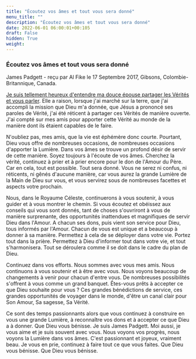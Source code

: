 ```yaml
---
title: "Écoutez vos âmes et tout vous sera donné"
menu_title: ""
description: "Écoutez vos âmes et tout vous sera donné"
date: 2022-06-01 06:00:01+00:105
draft: False
hidden: True
weight:
---
```

### Écoutez vos âmes et tout vous sera donné

James Padgett - reçu par Al Fike le 17 Septembre 2017, Gibsons, Colombie-Britannique, Canada.

[Je suis tellement heureux d'entendre ma douce épouse partager les Vérités et vous parler](/fr-contemporary-messages/fr-contemporary-messages-by-date-order/fr-contemporary-messages-2017/fr-2017-9-17-2-af-helen-padgett/). Elle a raison, lorsque j'ai marché sur la terre, que j'ai accompli la mission que Dieu m'a donnée, que Jésus a prononcé ses paroles de Vérité, j'ai été réticent à partager ces Vérités de manière ouverte. J'ai compté sur mes amis pour apporter cette Vérité au monde de la manière dont ils étaient capables de le faire.

N'oubliez pas, mes amis, que la vie est éphémère donc courte. Pourtant, Dieu vous offre de nombreuses occasions, de nombreuses occasions d'apporter la Lumière. Dans vos âmes se trouve un profond désir de servir de cette manière. Soyez toujours à l'écoute de vos âmes. Cherchez la vérité, continuez à prier et à prier encore pour le don de l'Amour du Père. Car en cela, tout est possible. Tout sera donné. Vous ne serez ni confus, ni réticents, ni gênés d'aucune manière, car vous aurez la grande Lumière de la Main de Dieu sur vous, et vous servirez sous de nombreuses facettes et aspects votre prochain.

Nous, dans le Royaume Céleste, continuerons à vous soutenir, à vous guider et à vous montrer le chemin. Si vous écoutez et obéissez aux conseils qui vous sont donnés, tant de choses s'ouvriront à vous de manière surprenante, des opportunités inattendues et magnifiques de servir Dieu dans l'Amour. A chacun ses dons, puis vient son service pour Dieu, tous informés par l'Amour. Chacun de vous est unique et a beaucoup à donner à sa manière. Permettez à cela de se déployer dans votre vie. Portez tout dans la prière. Permettez à Dieu d'informer tout dans votre vie, et tout s'harmonisera. Tout se déroulera comme il se doit dans le cadre du plan de Dieu.

Continuez dans vos efforts. Nous sommes avec vous mes amis. Nous continuons à vous soutenir et à être avec vous. Nous voyons beaucoup de changements à venir pour chacun d'entre vous. De nombreuses possibilités s'offrent à vous comme un grand banquet. Êtes-vous prêts à accepter ce que Dieu souhaite pour vous ? Ces grandes bénédictions de service, ces grandes opportunités de voyager dans le monde, d'être un canal clair pour Son Amour, Sa sagesse, Sa Vérité.

Ce sont des temps passionnants alors que vous continuez à construire en vous une grande Lumière, à reconnaître vos dons et à accepter ce que Dieu a à donner. Que Dieu vous bénisse. Je suis James Padgett. Moi aussi, je vous aime et je suis souvent avec vous. Nous voyons vos progrès, nous voyons la Lumière dans vos âmes. C'est passionnant et joyeux, vraiment beau. Je vous en prie, continuez à faire tout ce que vous faites. Que Dieu vous bénisse. Que Dieu vous bénisse.
